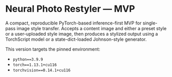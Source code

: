 # Neural Photo Restyler — MVP

A compact, reproducible PyTorch-based inference-first MVP for single-pass image style transfer.
Accepts a content image and either a preset style or a user-uploaded style image, then produces a stylized output using a TorchScript model or a state-dict-loaded Johnson-style generator.

This version targets the pinned environment:
- `python==3.9.9`
- `torch==1.13.1+cu116`
- `torchvision==0.14.1+cu116`
